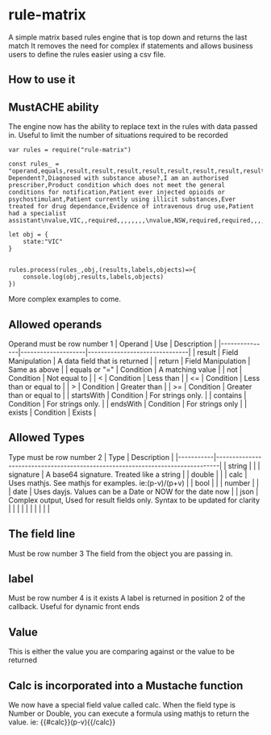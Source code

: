 # rule-matrix
A simple matrix based rules engine that is top down and returns the last match
It removes the need for complex if statements and allows business users to define the rules easier using a csv file.
## How to use it

## MustACHE ability
The engine now has the ability to replace text in the rules with data passed in. Useful to limit the number of situations required to be recorded


```
var rules = require("rule-matrix")

const rules_ = "operand,equals,result,result,result,result,result,result,result,result,result,result\ntype,string,date,bool,bool,bool,bool,bool,bool,bool,bool,bool\nfield,state,patient.dob,patient.drug_dependent,patient.diagnosed_with_substance_abuse,prescriber.i_am_an_authorised_prescriber,prescription.product_condition_which_does_not_meet_the_general_conditions_for_notification,patient.patient_ever_injected_opioids_or_psychostimulant,patient.patient_currently_using_illicit_substances,patient.ever_treated_for_drug_dependance,patient.evidence_of_intravenous_drug_use,patient.patient_had_a_specialist_assistant\nlabel,State,DOB,Drug Dependent?,Diagnosed with substance abuse?,I am an authorised prescriber,Product condition which does not meet the general conditions for notification,Patient ever injected opioids or psychostimulant,Patient currently using illicit substances,Ever treated for drug dependance,Evidence of intravenous drug use,Patient had a specialist assistant\nvalue,VIC,,required,,,,,,,,\nvalue,NSW,required,required,,,,,,,,\nvalue,QLD,,required,,,,required,required,required,required,\nvalue,SA,required,required,,,,,,,,\nvalue,NT,,,,,,,,,,required\nvalue,WA,required,required,required,required,required,,,,,\nvalue,TAS,,,,,,,,,,"

let obj = {
    state:"VIC"    
}


rules.process(rules_,obj,(results,labels,objects)=>{
    console.log(obj,results,labels,objects)
})

```

More complex examples to come.

## Allowed operands
Operand must be row number 1
| Operand       | Use                | Description                   |
|---------------|--------------------|-------------------------------|
| result        | Field Manipulation | A data field that is returned |
| return        | Field Manipulation | Same as above                 |
| equals or "=" | Condition          | A matching value              |
| not           | Condition          | Not equal to                  |
| <             | Condition          | Less than                     |
| <=            | Condition          | Less than or equal to         |
| >             | Condition          | Greater than                  |
| >=            | Condition          | Greater than or equal to      |
| startsWith    | Condition          | For strings only.             |
| contains      | Condition          | For strings only.             |
| endsWith      | Condition          | For strings only              |
| exists        | Condition          | Exists                        |

## Allowed Types
Type must be row number 2
| Type      | Description                                                                   |
|-----------|-------------------------------------------------------------------------------|
| string    |                                                                               |
| signature | A base64 signature. Treated like a string                                     |
| double    |                                                                               |
| calc      | Uses mathjs. See mathjs for examples. ie:(p-v)/(p+v)                          |
| bool      |                                                                               |
| number    |                                                                               |
| date      | Uses dayjs. Values can be a Date or NOW for the date now                      |
| json      | Complex output, Used for result fields only. Syntax to be updated for clarity |
|           |                                                                               |
|           |                                                                               |
|           |                                                                               |

## The field line
Must be row number 3
The field from the object you are passing in.

## label
Must be row number 4 is it exists
A label is returned in position 2 of the callback. Useful for dynamic front ends

## Value
This is either the value you are comparing against or the value to be returned

## Calc is incorporated into a Mustache function
We now have a special field value called calc. When the field type is Number or Double, you can execute a formula using mathjs to return the value. 
ie: {{#calc}}(p-v){{/calc}}

